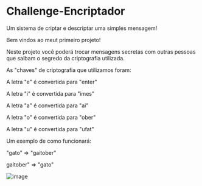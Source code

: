 # Challenge-Encriptador
Um sistema de criptar e descriptar uma simples mensagem!

Bem vindos ao  meut primeiro projeto!

Neste projeto você poderá trocar mensagens secretas com outras pessoas que saibam o segredo da criptografia utilizada.

As "chaves" de criptografia que utilizamos foram:

A letra "e" é convertida para "enter"

A letra "i" é convertida para "imes"

A letra "a" é convertida para "ai"

A letra "o" é convertida para "ober"

A letra "u" é convertida para "ufat"

Um exemplo de como funcionará:

"gato" => "gaitober"

gaitober" => "gato"

![image](https://github.com/GuilhermeBauer16/Challenge-Encriptador/assets/123701893/6eff327f-6e6f-474f-a1b7-99ba440cd04a)


